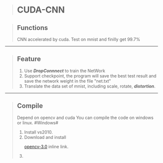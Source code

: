 >CUDA-CNN
>========



>Functions
>--------
>CNN accelerated by cuda. Test on mnist and finilly get 99.7%
***


>Feature
>--------
>1. Use ***DropConnnect*** to train the NetWork
>2. Support checkpoint, the program will save the best test result and save the network weight in the file "net.txt"
>3. Translate the data set of mnist, including scale, rotate, ***distortion***.
>

***

>Compile
>-------
>Depend on opencv and cuda
>You can compile the code on windows or linux.
#Windows#
>1. Install vs2010.
>2. Download and install <p> <a href="http://sourceforge.net/projects/opencvlibrary/files/opencv-win/3.0.0-beta/" title="opencv-3.0"> opencv-3.0</a> inline link.</p>
>3. 
